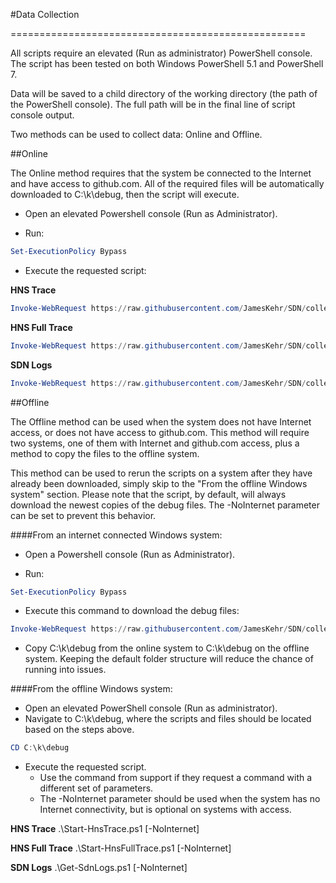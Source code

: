 #Data Collection

===================================================

All scripts require an elevated (Run as administrator) PowerShell console. The script has been tested on both Windows PowerShell 5.1 and PowerShell 7.

Data will be saved to a child directory of the working directory (the path of the PowerShell console). The full path will be in the final line of script console output.

Two methods can be used to collect data: Online and Offline. 

##Online

The Online method requires that the system be connected to the Internet and have access to github.com. All of the required files will be automatically downloaded to C:\k\debug, then the script will execute. 

- Open an elevated Powershell console (Run as Administrator).

- Run: 
```PowerShell 
Set-ExecutionPolicy Bypass
```
  
- Execute the requested script:

**HNS Trace**
```PowerShell 
Invoke-WebRequest https://raw.githubusercontent.com/JamesKehr/SDN/collectlogs_update/Kubernetes/windows/debug/Start-HnsTrace.ps1 | Invoke-Expression
```

**HNS Full Trace**
```PowerShell 
Invoke-WebRequest https://raw.githubusercontent.com/JamesKehr/SDN/collectlogs_update/Kubernetes/windows/debug/Start-HnsFullTrace.ps1 | Invoke-Expression
```

**SDN Logs**
```PowerShell 
Invoke-WebRequest https://raw.githubusercontent.com/JamesKehr/SDN/collectlogs_update/Kubernetes/windows/debug/Get-SdnLogs.ps1 | Invoke-Expression
```



##Offline

The Offline method can be used when the system does not have Internet access, or does not have access to github.com. This method will require two systems, one of them with Internet and github.com access, plus a method to copy the files to the offline system.

This method can be used to rerun the scripts on a system after they have already been downloaded, simply skip to the "From the offline Windows system" section. Please note that the script, by default, will always download the newest copies of the debug files. The -NoInternet parameter can be set to prevent this behavior.

####From an internet connected Windows system:

- Open a Powershell console (Run as Administrator).

- Run: 
```PowerShell 
Set-ExecutionPolicy Bypass
```
  
- Execute this command to download the debug files:
```PowerShell 
Invoke-WebRequest https://raw.githubusercontent.com/JamesKehr/SDN/collectlogs_update/Kubernetes/windows/debug/SdnCommon.ps1 | Invoke-Expression
```

- Copy C:\k\debug from the online system to C:\k\debug on the offline system. Keeping the default folder structure will reduce the chance of running into issues.

####From the offline Windows system:

- Open an elevated PowerShell console (Run as administrator).
- Navigate to C:\k\debug, where the scripts and files should be located based on the steps above.

```PowerShell
CD C:\k\debug
```

- Execute the requested script.
   - Use the command from support if they request a command with a different set of parameters.
   - The -NoInternet parameter should be used when the system has no Internet connectivity, but is optional on systems with access.

**HNS Trace**
.\Start-HnsTrace.ps1 [-NoInternet]

**HNS Full Trace**
.\Start-HnsFullTrace.ps1 [-NoInternet]

**SDN Logs**
.\Get-SdnLogs.ps1 [-NoInternet]